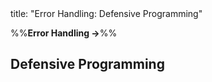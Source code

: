 <frontmatter>
title: "Error Handling: Defensive Programming"
</frontmatter>

<link rel="stylesheet" href="{{baseUrl}}/css/textbook.css">

<div class="website-content">

%%**Error Handling →**%%

## Defensive Programming

<div id="main">

<include src="what/embed.md" />
<include src="compulsoryAssociations/embed.md" />
<include src="1to1Associations/embed.md" />
<include src="referentialIntegrity/embed.md" />
<include src="when/embed.md" />

</div>

</div>

